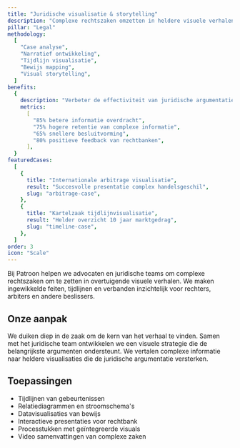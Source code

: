 ```yaml
---
title: "Juridische visualisatie & storytelling"
description: "Complexe rechtszaken omzetten in heldere visuele verhalen voor rechters en andere stakeholders"
pillar: "Legal"
methodology:
  [
    "Case analyse",
    "Narratief ontwikkeling",
    "Tijdlijn visualisatie",
    "Bewijs mapping",
    "Visual storytelling",
  ]
benefits:
  {
    description: "Verbeter de effectiviteit van juridische argumentatie met 70% door strategische visualisatie",
    metrics:
      [
        "85% betere informatie overdracht",
        "75% hogere retentie van complexe informatie",
        "65% snellere besluitvorming",
        "80% positieve feedback van rechtbanken",
      ],
  }
featuredCases:
  [
    {
      title: "Internationale arbitrage visualisatie",
      result: "Succesvolle presentatie complex handelsgeschil",
      slug: "arbitrage-case",
    },
    {
      title: "Kartelzaak tijdlijnvisualisatie",
      result: "Helder overzicht 10 jaar marktgedrag",
      slug: "timeline-case",
    },
  ]
order: 3
icon: "Scale"
---
```


Bij Patroon helpen we advocaten en juridische teams om complexe rechtszaken om te zetten in overtuigende visuele verhalen. We maken ingewikkelde feiten, tijdlijnen en verbanden inzichtelijk voor rechters, arbiters en andere beslissers.

## Onze aanpak

We duiken diep in de zaak om de kern van het verhaal te vinden. Samen met het juridische team ontwikkelen we een visuele strategie die de belangrijkste argumenten ondersteunt. We vertalen complexe informatie naar heldere visualisaties die de juridische argumentatie versterken.

## Toepassingen

- Tijdlijnen van gebeurtenissen
- Relatiediagrammen en stroomschema's
- Datavisualisaties van bewijs
- Interactieve presentaties voor rechtbank
- Processtukken met geïntegreerde visuals
- Video samenvattingen van complexe zaken
